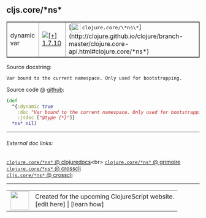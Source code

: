 ## cljs.core/\*ns\*



 <table border="1">
<tr>
<td>dynamic var</td>
<td><a href="https://github.com/cljsinfo/cljs-api-docs/tree/1.7.10"><img valign="middle" alt="[+] 1.7.10" title="Added in 1.7.10" src="https://img.shields.io/badge/+-1.7.10-lightgrey.svg"></a> </td>
<td>
[<img height="24px" valign="middle" src="http://i.imgur.com/1GjPKvB.png"> <samp>clojure.core/\*ns\*</samp>](http://clojure.github.io/clojure/branch-master/clojure.core-api.html#clojure.core/*ns*)
</td>
</tr>
</table>







Source docstring:

```
Var bound to the current namespace. Only used for bootstrapping.
```


Source code @ [github](https://github.com/clojure/clojurescript/blob/r1.7.170/src/main/cljs/cljs/core.cljs#L28-L32):

```clj
(def
  ^{:dynamic true
    :doc "Var bound to the current namespace. Only used for bootstrapping."
    :jsdoc ["@type {*}"]}
  *ns* nil)
```

<!--
Repo - tag - source tree - lines:

 <pre>
clojurescript @ r1.7.170
└── src
    └── main
        └── cljs
            └── cljs
                └── <ins>[core.cljs:28-32](https://github.com/clojure/clojurescript/blob/r1.7.170/src/main/cljs/cljs/core.cljs#L28-L32)</ins>
</pre>

-->

---



###### External doc links:

[`clojure.core/*ns*` @ clojuredocs](http://clojuredocs.org/clojure.core/*ns*)<br>
[`clojure.core/*ns*` @ grimoire](http://conj.io/store/v1/org.clojure/clojure/1.7.0-beta3/clj/clojure.core/*ns*/)<br>
[`clojure.core/*ns*` @ crossclj](http://crossclj.info/fun/clojure.core/*ns*.html)<br>
[`cljs.core/*ns*` @ crossclj](http://crossclj.info/fun/cljs.core.cljs/*ns*.html)<br>

---

 <table>
<tr><td>
<img valign="middle" align="right" width="48px" src="http://i.imgur.com/Hi20huC.png">
</td><td>
Created for the upcoming ClojureScript website.<br>
[edit here] | [learn how]
</td></tr></table>

[edit here]:https://github.com/cljsinfo/cljs-api-docs/blob/master/cljsdoc/cljs.core/STARnsSTAR.cljsdoc
[learn how]:https://github.com/cljsinfo/cljs-api-docs/wiki/cljsdoc-files

<!--

This information was too distracting to show to readers, but I'll leave it
commented here since it is helpful to:

- pretty-print the data used to generate this document
- and show how to retrieve that data



The API data for this symbol:

```clj
{:ns "cljs.core",
 :name "*ns*",
 :history [["+" "1.7.10"]],
 :type "dynamic var",
 :full-name-encode "cljs.core/STARnsSTAR",
 :source {:code "(def\n  ^{:dynamic true\n    :doc \"Var bound to the current namespace. Only used for bootstrapping.\"\n    :jsdoc [\"@type {*}\"]}\n  *ns* nil)",
          :title "Source code",
          :repo "clojurescript",
          :tag "r1.7.170",
          :filename "src/main/cljs/cljs/core.cljs",
          :lines [28 32]},
 :full-name "cljs.core/*ns*",
 :clj-symbol "clojure.core/*ns*",
 :docstring "Var bound to the current namespace. Only used for bootstrapping."}

```

Retrieve the API data for this symbol:

```clj
;; from Clojure REPL
(require '[clojure.edn :as edn])
(-> (slurp "https://raw.githubusercontent.com/cljsinfo/cljs-api-docs/catalog/cljs-api.edn")
    (edn/read-string)
    (get-in [:symbols "cljs.core/*ns*"]))
```

-->
